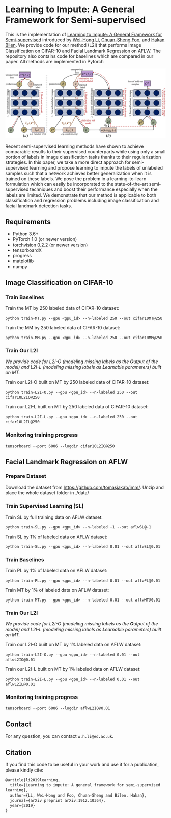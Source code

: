 # Learning to Impute: A General Framework for Semi-supervised
This is the implementation of [Learning to Impute: A General Framework for Semi-supervised](https://arxiv.org/pdf/1912.10364.pdf) introduced by [Wei-Hong Li](https://weihonglee.github.io), [Chuan-Sheng Foo](http://ai.stanford.edu/~csfoo/), and [Hakan Bilen](http://homepages.inf.ed.ac.uk/hbilen/index.html). We provide code for our method (L2I) that performs Image Classification on CIFAR-10 and Facial Landmark Regression on AFLW. The repository also contains code for baselines which are compared in our paper. All methods are implemented in Pytorch

<center><img src="./figure/diagram.jpg"></center>

Recent semi-supervised learning methods have shown to achieve comparable results to their supervised counterparts while using only a small portion of labels in image classification tasks thanks to their regularization strategies. In this paper, we take a more direct approach for semi-supervised learning and propose learning to impute the labels of unlabeled samples such that a network achieves better generalization when it is trained on these labels. We pose the problem in a learning-to-learn formulation which can easily be incorporated to the state-of-the-art semi-supervised techniques and boost their performance especially when the labels are limited. We demonstrate that our method is applicable to both classification and regression problems including image classification and facial landmark detection tasks.

## Requirements
- Python 3.6+
- PyTorch 1.0 (or newer version)
- torchvision 0.2.2 (or newer version)
- tensorboardX
- progress
- matplotlib
- numpy


## Image Classification on CIFAR-10

### Train Baselines

Train the MT by 250 labeled data of CIFAR-10 dataset:
```
python train-MT.py --gpu <gpu_id> --n-labeled 250 --out cifar10MT@250
```

Train the MM by 250 labeled data of CIFAR-10 dataset:
```
python train-MM.py --gpu <gpu_id> --n-labeled 250 --out cifar10MM@250
```

### Train Our L2I

*We provide code for L2I-O (modeling missing labels as the **O**utput of the model) and L2I-L (modeling missing labels as **L**earnable parameters) built on MT.*

Train our L2I-O built on MT by 250 labeled data of CIFAR-10 dataset:
```
python train-L2I-O.py --gpu <gpu_id> --n-labeled 250 --out cifar10L2IO@250
```

Train our L2I-L built on MT by 250 labeled data of CIFAR-10 dataset:
```
python train-L2I-L.py --gpu <gpu_id> --n-labeled 250 --out cifar10L2IL@250
```

### Monitoring training progress
```
tensorboard --port 6006 --logdir cifar10L2IO@250
```



## Facial Landmark Regression on AFLW

### Prepare Dataset
Download the dataset from https://github.com/tomasjakab/imm/. Unzip and place the whole dataset folder in ./data/

### Train Supervised Learning (SL) 
Train SL by full training data on AFLW dataset:
```
python train-SL.py --gpu <gpu_id> --n-labeled -1 --out aflwSL@-1
```
Train SL by 1% of labeled data on AFLW dataset:
```
python train-SL.py --gpu <gpu_id> --n-labeled 0.01 --out aflwSL@0.01
```

### Train Baselines
Train PL by 1% of labeled data on AFLW dataset:
```
python train-PL.py --gpu <gpu_id> --n-labeled 0.01 --out aflwPL@0.01
```

Train MT by 1% of labeled data on AFLW dataset:
```
python train-MT.py --gpu <gpu_id> --n-labeled 0.01 --out aflwMT@0.01
```

### Train Our L2I
*We provide code for L2I-O (modeling missing labels as the **O**utput of the model) and L2I-L (modeling missing labels as **L**earnable parameters) built on MT.*

Train our L2I-O built on MT by 1% labeled data on AFLW dataset:
```
python train-L2I-O.py --gpu <gpu_id> --n-labeled 0.01 --out aflwL2IO@0.01
```

Train our L2I-L built on MT by 1% labeled data on AFLW dataset:
```
python train-L2I-L.py --gpu <gpu_id> --n-labeled 0.01 --out aflwL2IL@0.01
```


### Monitoring training progress
```
tensorboard --port 6006 --logdir aflwL2IO@0.01
```


## Contact
For any question, you can contact `w.h.li@ed.ac.uk`.

## Citation
If you find this code to be useful in your work and use it for a publication, please kindly cite:
```
@article{li2019learning,
  title={Learning to impute: A general framework for semi-supervised learning},
  author={Li, Wei-Hong and Foo, Chuan-Sheng and Bilen, Hakan},
  journal={arXiv preprint arXiv:1912.10364},
  year={2019}
}
```




